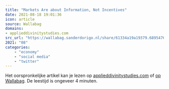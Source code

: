 ```yaml
---
title: "Markets Are about Information, Not Incentives"
date: 2021-08-18 19:01:36
icon: article
source: Wallabag
domains:
- applieddivinitystudies.com
src_url: "https://wallabag.sanderdorigo.nl/share/61334a19a19379.68954764"
2021: "08"
categories:
    - "economy"
    - "social media"
    - "twitter"
---
```

Het oorspronkelijke artikel kan je lezen op [applieddivinitystudies.com](https://applieddivinitystudies.com/2020/09/17/markets-nasa/) of [op Wallabag](https://wallabag.sanderdorigo.nl/share/61334a19a19379.68954764). De leestijd is ongeveer 4 minuten.